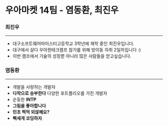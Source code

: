 # 우아마켓 14팀 - 염동환, 최진우



### 최진우

---



* 대구소프트웨어마이스터고등학교 3학년에 재학 중인 최진우입니다.
* 대구에서 살다 우아한테크캠프 참가를 위해 방이동 자취 2일차입니다 :)
* 이번 캠프에서 기술의 성장뿐 아니라 많은 사람들을 얻고싶습니다.



### 염동환

---



- 개발을 사랑하는 개발자
- **다작으로 승부한다** 다양한 포트폴리오를 가진 개발자
- 순둥한 **INTP**
- **그림을 좋아합니다**
- **민초 찍먹 외않혜요?**
- **삑세게 코딩하자**
